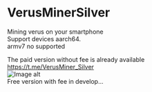 # VerusMinerSilver
Mining verus on your smartphone  
Support devices aarch64.  
armv7 no supported  

The paid version without fee is already available  
https://t.me/VerusMiner_Silver  
![Image alt](/ChaoLine892/VerusMinerSilver/VerGlavStr.png?raw=true "Optional Title")  
Free version with fee in develop...
